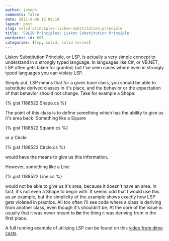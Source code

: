 ```yaml
---
author: joseph
comments: false
date: 2011-9-06 12:00:10
layout: post
slug: solid-principles-liskov-substitution-principle
title: 'SOLID Principles: Liskov Substitution Principle'
wordpress_id: 697
categories: [lsp, solid, solid series]
---
```


Liskov Substitution Principle, or LSP, is actually a very simple concept to understand in a strongly typed language. In languages like C#, or VB.NET, LSP often gets taken for granted, but I've seen cases where even in strongly typed languages you can violate LSP.

<!-- more -->Simply put, LSP means that for a given base class, you should be able to substitute derived classes in it's place, and the behavior or the expectation of that behavior should not change. Take for example a Shape:

{% gist 1188522 Shape.cs %}

The point of this class is to define something which has the ability to give us it's area back. Something like a Square

{% gist 1188522 Square.cs %}

or a Circle

{% gist 1188522 Circle.cs %}

would have the means to give us this information.

However, something like a Line

{% gist 1188522 Line.cs %}

would not be able to give us it's area, because it doesn't have an area. In fact, it's not even a Shape to begin with. It seems odd that I would use this as an example, but the simplicity of the example shows exactly how LSP gets violated in practice. All too often I'll see code where a class is deriving from another class, even though it's shouldn't be. At the core of the issue is usually that it was never meant to _**be**_ the thing it was deriving from in the first place.

A full running example of utilizing LSP can be found on this [video from dime casts](http://dimecasts.net/Content/WatchEpisode/92).
